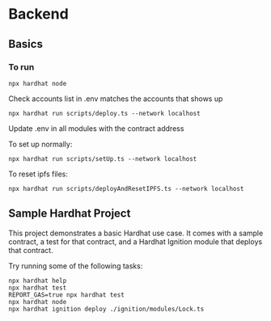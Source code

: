 # Backend

## Basics
### To run
```shell
npx hardhat node
```
Check accounts list in .env matches the accounts that shows up

```shell
npx hardhat run scripts/deploy.ts --network localhost
```
Update .env in all modules with the contract address

To set up normally:

```shell
npx hardhat run scripts/setUp.ts --network localhost
```

To reset ipfs files:

```shell
npx hardhat run scripts/deployAndResetIPFS.ts --network localhost
```

## Sample Hardhat Project
This project demonstrates a basic Hardhat use case. It comes with a sample contract, a test for that contract, and a Hardhat Ignition module that deploys that contract.

Try running some of the following tasks:

```shell
npx hardhat help
npx hardhat test
REPORT_GAS=true npx hardhat test
npx hardhat node
npx hardhat ignition deploy ./ignition/modules/Lock.ts
```
